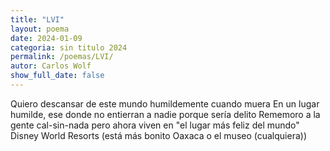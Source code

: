 ```yaml
---
title: "LVI"
layout: poema
date: 2024-01-09
categoria: sin titulo 2024
permalink: /poemas/LVI/
autor: Carlos Wolf
show_full_date: false
---
```

Quiero descansar de este mundo humildemente cuando muera
En un lugar humilde, ese donde no entierran a nadie
porque sería delito
Rememoro a la gente cal-sin-nada
pero ahora viven en "el lugar más feliz del mundo"
Disney World Resorts
(está más bonito Oaxaca o el museo (cualquiera))
